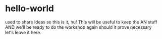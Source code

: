 # hello-world
used to share ideas
so this is it, hu!
This will be useful to keep the AN stuff
AND we'll be ready to do the workshop again should it prove necessary
let's leave it here.
